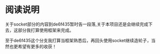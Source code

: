 # 阅读说明

关于socket部分的内容到de6f435暂时告一段落,关于本项目还是会继续完成下去，这部分我打算使用框架来完成。

至于de6f435这个分支我打算当框架熟悉后，再回头使用socket继续造轮子，当然也更希望有更多的收获！
